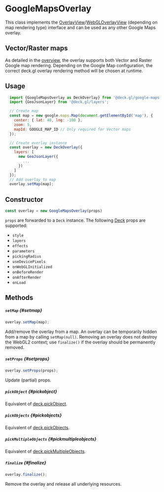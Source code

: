 # GoogleMapsOverlay

This class implements the [OverlayView](https://developers.google.com/maps/documentation/javascript/reference/overlay-view#OverlayView)/[WebGLOverlayView](https://developers.google.com/maps/documentation/javascript/reference/webgl#WebGLOverlayView) (depending on map rendering type) interface and can be used as any other Google Maps overlay.

## Vector/Raster maps

As detailed in the [overview](./overview.md), the overlay supports both Vector and Raster Google map rendering. Depending on the Google Map configuration, the correct deck.gl overlay rendering method will be chosen at runtime.

## Usage

```js
  import {GoogleMapsOverlay as DeckOverlay} from '@deck.gl/google-maps';
  import {GeoJsonLayer} from '@deck.gl/layers';

  // Create map
  const map = new google.maps.Map(document.getElementById('map'), {
    center: { lat: 40, lng: -100 },
    zoom: 5,
    mapId: GOOGLE_MAP_ID // Only required for Vector maps
  });

  // Create overlay instance
  const overlay = new DeckOverlay({
    layers: [
      new GeoJsonLayer({
        ...
      })
    ]
  });
  // Add overlay to map
  overlay.setMap(map);
```


## Constructor

```js
const overlay = new GoogleMapsOverlay(props)
```

`props` are forwarded to a `Deck` instance. The following [Deck](../core/deck.md) props are supported:

- `style`
- `layers`
- `effects`
- `parameters`
- `pickingRadius`
- `useDevicePixels`
- `onWebGLInitialized`
- `onBeforeRender`
- `onAfterRender`
- `onLoad`

## Methods

##### `setMap` {#setmap}

```js
overlay.setMap(map);
```

Add/remove the overlay from a map. An overlay can be temporarily hidden from a map by calling `setMap(null)`. Removing an overlay does not destroy the WebGL2 context; use `finalize()` if the overlay should be permanently removed.

##### `setProps` {#setprops}

```js
overlay.setProps(props);
```

Update (partial) props.

##### `pickObject` {#pickobject}

Equivalent of [deck.pickObject](../core/deck.md).

##### `pickObjects` {#pickobjects}

Equivalent of [deck.pickObjects](../core/deck.md).

##### `pickMultipleObjects` {#pickmultipleobjects}

Equivalent of [deck.pickMultipleObjects](../core/deck.md).

##### `finalize` {#finalize}

```js
overlay.finalize();
```

Remove the overlay and release all underlying resources.
